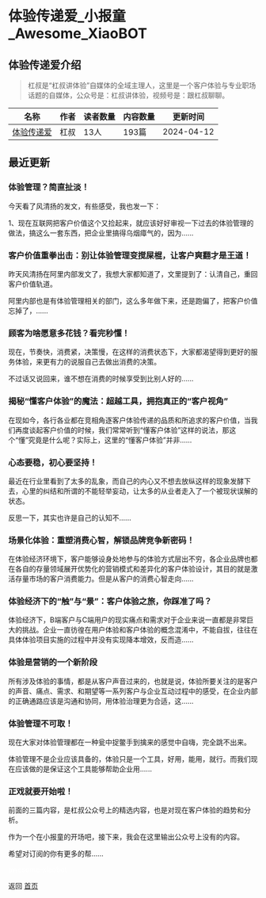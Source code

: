 # 体验传递爱_小报童_Awesome_XiaoBOT

## 体验传递爱介绍
> 杠叔是“杠叔讲体验”自媒体的全域主理人，这里是一个客户体验与专业职场话题的自媒体，公众号是：杠叔讲体验，视频号是：跟杠叔聊聊。  
  


|名称|作者|读者数量|内容数量|更新时间|
|---|---|---|---|---|
|[体验传递爱](https://xiaobot.net/p/GANGSHUX?refer=9c3f1c95-a052-465a-9902-f6d75080262a)|杠叔|13人|193篇|2024-04-12|

## 最近更新
### 体验管理？简直扯淡！

今天看了风清扬的发文，有些感受，我也发一下：

1、现在互联网把客户价值这个又捡起来，就应该好好审视一下过去的体验管理的做法，搞这么一套东西，把企业里搞得乌烟瘴气的，因为......

### 客户价值重拳出击：别让体验管理变搅屎棍，让客户爽翻才是王道！

昨天风清扬在阿里内部发文了，我想大家都知道了，文里提到了：认清自己，重回客户价值轨道。

阿里内部也是有体验管理相关的部门，这么多年做下来，还是跑偏了，把客户价值忘掉了，......

### 顾客为啥愿意多花钱？看完秒懂！

现在，节奏快，消费紧，决策慢，在这样的消费状态下，大家都渴望得到更好的服务体验，来更有力的说服自己去做出消费的决策。

不过话又说回来，谁不想在消费的时候享受到比别人好的......

### 揭秘“懂客户体验”的魔法：超越工具，拥抱真正的“客户视角”

在现如今，各行各业都在竞相角逐客户体验传递的品质和所追求的客户价值，当我们再度谈起客户价值的时候，我们常常听到“懂客户体验”这样的说法，那这个“懂”究竟是什么呢？实际上，这里的“懂客户体验”并非......

### 心态要稳，初心要坚持！

最近在行业里看到了太多的乱象，而自己的内心又不想去放纵这样的现象发酵下去，心里的纠结和所谓的不能轻举妄动，让太多的从业者走入了一个被现状误解的状态。

反思一下，其实也许是自己的认知不......

### 场景化体验：重塑消费心智，解锁品牌竞争新密码！

在体验经济环境下，客户能够设身处地参与的体验方式层出不穷，各企业品牌也都在各自的存量领域展开优势化的营销模式和差异化的客户体验设计，其目的就是激活存量市场的客户消费能力。但是从客户的消费心智走向......

### 体验经济下的“触”与“景”：客户体验之旅，你踩准了吗？

体验经济下，B端客户与C端用户的现实痛点和需求对于企业来说一直都是非常巨大的挑战。企业一直彷徨在用户体验和客户体验的概念混淆中，不能自拔，往往在具体体验项目实施的过程中并没有实现降本增效，反而造......

### 体验是营销的一个新阶段

所有涉及体验的事情，都是从客户声音过来的，也就是说，体验所要关注的是客户的声音、痛点、需求、和期望等一系列客户与企业互动过程中的感受，在企业内部的正确通路应该是沟通和协同，用体验治理更为合适，这......

### 体验管理不可取！

现在大家对体验管理都在一种瓮中捉鳖手到擒来的感觉中自嗨，完全跳不出来。

体验管理不是企业应该具备的，体验只是一个工具，好用，能用，就行。而我们现在应该做的是保证这个工具能够帮助企业用......

### 正戏就要开始啦！

前面的三篇内容，是杠叔公众号上的精选内容，也是对现在客户体验的趋势和分析。

作为一个在小报童的开场吧，接下来，我会在这里输出公众号上没有的内容。

希望对订阅的你有更多的帮......


<a href="https://github.com/Reno9527/awesome-xiaobot" style="color: white; text-decoration: none;">awesome-xiaobot</a>

返回 [首页](../README.md)
